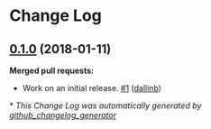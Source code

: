 # Change Log

## [0.1.0](https://github.com/dallinb/ansible-sandbox/tree/0.1.0) (2018-01-11)
**Merged pull requests:**

- Work on an initial release. [\#1](https://github.com/dallinb/ansible-sandbox/pull/1) ([dallinb](https://github.com/dallinb))



\* *This Change Log was automatically generated by [github_changelog_generator](https://github.com/skywinder/Github-Changelog-Generator)*